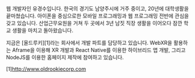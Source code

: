 웹 개발자인 유경수입니다. 한국의 경기도 남양주시에 거주 중이고, 20년에 대학생활을 끝마쳤습니다. 아이폰을 중심으로한 모바일 프로그래밍과 웹 프로그래밍 전반에 관심을 갖고 있습니다. 산업근무요원을 거쳐 두 곳에서 3년 남짓 직장 생활을 이어오다 잠깐 학교 생활을 마치고 돌아왔습니다.     
     
지금은 [올드루키][1]라는 회사에서 개발 파트를 담당하고 있습니다. WebXR을 활용하는 Aframe을 이용해 XR 개발과 React Native를 이용한 하이브리드 앱 개발, 그리고 NodeJS를 이용한 홈페이지 제작에 참여하고 있습니다.     
     



  
[1]http://www.oldrookiecorp.com